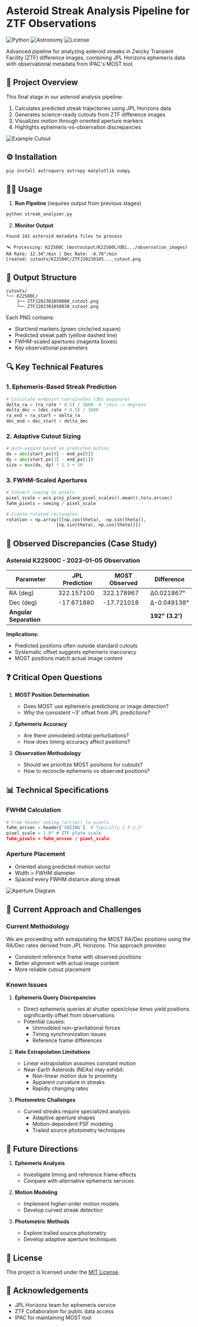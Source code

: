 # Asteroid Streak Analysis Pipeline for ZTF Observations

![Python](https://img.shields.io/badge/Python-3.8%2B-blue)
![Astronomy](https://img.shields.io/badge/Astronomy-Data%20Analysis-orange)
![License](https://img.shields.io/badge/License-MIT-green)

Advanced pipeline for analyzing asteroid streaks in Zwicky Transient Facility (ZTF) difference images, combining JPL Horizons ephemeris data with observational metadata from IPAC's MOST tool.

## 🌠 Project Overview

This final stage in our asteroid analysis pipeline:
1. Calculates predicted streak trajectories using JPL Horizons data
2. Generates science-ready cutouts from ZTF difference images
3. Visualizes motion through oriented aperture markers
4. Highlights ephemeris-vs-observation discrepancies

![Example Cutout](../FWHMEndPoints/cutouts/K11M00U/ztf_20220623205451_000578_zr_c07_o_q4_scimrefdiffimg_cutout.png)

## ⚙️ Installation

```bash
pip install astroquery astropy matplotlib numpy
```

## 🏃‍♂️ Usage

1. **Run Pipeline** (requires output from previous stages)
```bash
python streak_analyzer.py
```

2. **Monitor Output**
```
Found 142 asteroid metadata files to process

🛰 Processing: K22S00C (mostoutput/K22S00C/OB1.../observation_images)
RA Rate: 12.34"/min | Dec Rate: -8.76"/min
Created: cutouts/K22S00C/ZTFJ20230105..._cutout.png
```

## 📂 Output Structure

```
cutouts/
└── K22S00C/
    ├── ZTFJ202301050000_cutout.png
    └── ZTFJ202301050030_cutout.png
```

Each PNG contains:
- Start/end markers (green circle/red square)
- Predicted streak path (yellow dashed line)
- FWHM-scaled apertures (magenta boxes)
- Key observational parameters

## 🔍 Key Technical Features

### 1. Ephemeris-Based Streak Prediction
```python
# Calculate endpoint coordinates (30s exposure)
delta_ra = (ra_rate * 0.5) / 3600  # "/min -> degrees
delta_dec = (dec_rate * 0.5) / 3600
ra_end = ra_start + delta_ra
dec_end = dec_start + delta_dec
```

### 2. Adaptive Cutout Sizing
```python
# Auto-expand based on predicted motion
dx = abs(start_px[0] - end_px[0])
dy = abs(start_px[1] - end_px[1])
size = max(dx, dy) * 1.5 + 50
```

### 3. FWHM-Scaled Apertures
```python
# Convert seeing to pixels
pixel_scale = wcs.proj_plane_pixel_scales().mean().to(u.arcsec)
fwhm_pixels = seeing / pixel_scale

# Create rotated rectangles
rotation = np.array([[np.cos(theta), -np.sin(theta)],
                   [np.sin(theta), np.cos(theta)]])
```

## 🧩 Observed Discrepancies (Case Study)

### Asteroid K22S00C - 2023-01-05 Observation

| Parameter          | JPL Prediction      | MOST Observed      | Difference       |
|--------------------|---------------------|--------------------|------------------|
| RA (deg)           | 322.157100          | 322.178967         | Δ0.021867°       |
| Dec (deg)          | -17.671880          | -17.721018         | Δ-0.049138°      |
| **Angular Separation** |                   |                   | **192" (3.2')**  |

**Implications:**
- Predicted positions often outside standard cutouts
- Systematic offset suggests ephemeris inaccuracy
- MOST positions match actual image content

## ❓ Critical Open Questions

1. **MOST Position Determination**
   - Does MOST use ephemeris predictions or image detection?
   - Why the consistent ~3' offset from JPL predictions?

2. **Ephemeris Accuracy**
   - Are there unmodeled orbital perturbations?
   - How does timing accuracy affect positions?

3. **Observation Methodology**
   - Should we prioritize MOST positions for cutouts?
   - How to reconcile ephemeris vs observed positions?

## 📊 Technical Specifications

### FWHM Calculation
```python
# From header seeing (arcsec) to pixels
fwhm_arcsec = header['SEEING']  # Typically 1.5-2.5"
pixel_scale = 1.0" # ZTF plate scale
fwhm_pixels = fwhm_arcsec / pixel_scale
```

### Aperture Placement
- Oriented along predicted motion vector
- Width = FWHM diameter
- Spaced every FWHM distance along streak

![Aperture Diagram](https://via.placeholder.com/400x200.png/000000/FFFFFF?text=FWHM-Spaced+Apertures+Along+Streak)

## 🚀 Current Approach and Challenges

### Current Methodology
We are proceeding with extrapolating the MOST RA/Dec positions using the RA/Dec rates derived from JPL Horizons. This approach provides:
- Consistent reference frame with observed positions
- Better alignment with actual image content
- More reliable cutout placement

### Known Issues
1. **Ephemeris Query Discrepancies**
   - Direct ephemeris queries at shutter open/close times yield positions significantly offset from observations
   - Potential causes:
     - Unmodeled non-gravitational forces
     - Timing synchronization issues
     - Reference frame differences

2. **Rate Extrapolation Limitations**
   - Linear extrapolation assumes constant motion
   - Near-Earth Asteroids (NEAs) may exhibit:
     - Non-linear motion due to proximity
     - Apparent curvature in streaks
     - Rapidly changing rates

3. **Photometric Challenges**
   - Curved streaks require specialized analysis:
     - Adaptive aperture shapes
     - Motion-dependent PSF modeling
     - Trailed source photometry techniques

## 🔮 Future Directions

1. **Ephemeris Analysis**
   - Investigate timing and reference frame effects
   - Compare with alternative ephemeris services

2. **Motion Modeling**
   - Implement higher-order motion models
   - Develop curved streak detection

3. **Photometric Methods**
   - Explore trailed source photometry
   - Develop adaptive aperture techniques

## 📜 License

This project is licensed under the [MIT License](../LICENSE.md).

## 🙏 Acknowledgements

- JPL Horizons team for ephemeris service
- ZTF Collaboration for public data access
- IPAC for maintaining MOST tool